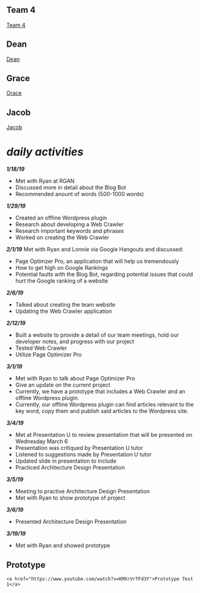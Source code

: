 ## Team 4
<!DOCTYPE html>
<html>
<body>
<a href="https://github.com/stripedmustard/Team4/edit/master/index.md">Team 4</a>	
</body>
</html>

## Dean
<html>
<body>
		<a href="https://github.com/stripedmustard/Team4/blob/master/Dean/Dean.md">Dean</a>	
	</body>
	</html>
	
## Grace
<html>
<body>
	<a href="https://github.com/stripedmustard/Team4/blob/master/Grace/Grace.md">Grace</a>	
</body>
</html>




## Jacob
<html>
<body>
	<a href="https://github.com/stripedmustard/Team4/blob/master/Jacob/Jacob.md">Jacob</a>
 
</body>
</html>


# _daily activities_
**_1/18/19_**
- Met with Ryan at RGAN
- Discussed more in detail about the Blog Bot
- Recommended anount of words (500-1000 words)
	

**_1/29/19_**
- Created an offline Wordpress plugin
- Research about developing a Web Crawler
- Research important keywords and phrases 
- Worked on creating the Web Crawler

**_2/1/19_**
Met with Ryan and Lonnie via Google Hangouts and discussed:
- Page Optimzer Pro, an application that will help us tremendously
- How to get high on Google Rankings
- Potential faults with the Blog Bot, regarding potential issues that could hurt the Google ranking of a website

**_2/6/19_**
- Talked about creating the team website
- Updating the Web Crawler application

**_2/12/19_**
- Built a website to provide a detail of our team meetings, hold our developer notes, and progress with our project
- Tested Web Crawler
- Utilize Page Optimizer Pro

**_3/1/19_**
- Met with Ryan to talk about Page Optimizer Pro
- Give an update on the current project
- Currently, we have a prototype that includes a Web Crawler and an offline Wordpress plugin.
- Currently, our offline Wordpress plugin can find articles relevant to the key word, copy them and publish said articles to the Wordpress site. 

**_3/4/19_**
- Met at Presentation U to review presentation that will be presented on Wednesday March 6
- Presentation was critiqued by Presentation U tutor
- Listened to suggestions made by Presentation U tutor
- Updated slide in presentation to include 
- Practiced Architecture Design Presentation

**_3/5/19_**
- Meeting to practive Architecture Design Presentation
- Met with Ryan to show prototype of project

**_3/6/19_**
- Presented Architecture Design Presentation

**_3/19/19_**
- Met with Ryan and showed prototype 

## Prototype
	<a href="https://www.youtube.com/watch?v=KMXrVrTFd3Y">Prototype Test 1</a>

